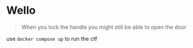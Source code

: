 # Wello

> When you lock the handle you might still be able to open the door

use `docker compose up` to run the ctf

